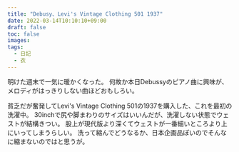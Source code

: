```yaml
---
title: "Debusy、Levi's Vintage Clothing 501 1937"
date: 2022-03-14T10:10:10+09:00
draft: false
toc: false
images:
tags:
  - 日記
  - 衣
---
```


明けた週末で一気に暖かくなった。
何故か本日Debussyのピアノ曲に興味が、メロディがはっきりしない曲ほどおもしろい。

貧乏だが奮発してLevi's Vintage Clothing 501の1937を購入した、これを最初の洗濯中。
30inchで尻や脚まわりのサイズはいいんだが、洗濯しない状態でウェストが結構きつい。
股上が現代版より深くてウェストが一番細いところより上にいってしまうらしい。
洗って縮んでどうなるか、日本企画品ぽいのでそんなに縮まないのではと思うが。
